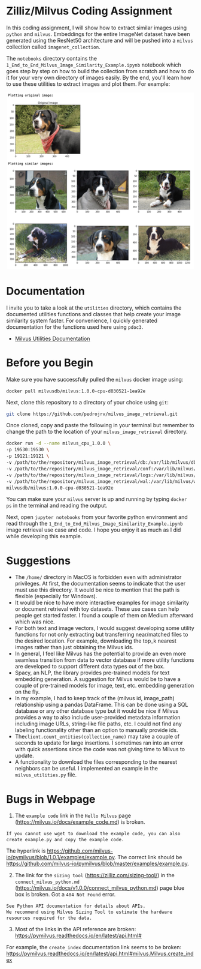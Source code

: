 # Zilliz/Milvus Coding Assignment


In this coding assignment, I will show how to extract similar images using `python` and `milvus`. Embeddings for the entire ImageNet dataset have been generated using the ResNet50 architecture and will be pushed into a `milvus` collection called `imagenet_collection`. 

The `notebooks` directory contains the `1_End_to_End_Milvus_Image_Similarity_Example.ipynb` notebook which goes step by step on how to build the collection from scratch and how to do it for your very own directory of images easily. By the end, you'll learn how to use these utilities to extract images and plot them. For example:

<p align="center">
  <img src="assets/example_extraction.png" width="500">
</p>

# Documentation

I invite you to take a look at the `utilities` directory, which contains the documented utilities functions and classes that help create your image similarity system faster. For convenience, I quickly generated documentation for the functions used here using `pdoc3`. 

- <a href="https://pedrojrv.github.io/milvus_image_retrieval/">Milvus Utilities Documentation</a>

# Before you Begin

Make sure you have successfully pulled the `milvus` docker image using:

```docker
docker pull milvusdb/milvus:1.0.0-cpu-d030521-1ea92e
```

Next, clone this repository to a directory of your choice using `git`:

```bash
git clone https://github.com/pedrojrv/milvus_image_retrieval.git
```

Once cloned, copy and paste the following in your terminal but remember to change the path to the location of your `milvus_image_retrieval` directory.

```bash
docker run -d --name milvus_cpu_1.0.0 \
-p 19530:19530 \
-p 19121:19121 \
-v /path/to/the/repository/milvus_image_retrieval/db:/var/lib/milvus/db \
-v /path/to/the/repository/milvus_image_retrieval/conf:/var/lib/milvus/conf \
-v /path/to/the/repository/milvus_image_retrieval/logs:/var/lib/milvus/logs \
-v /path/to/the/repository/milvus_image_retrieval/wal:/var/lib/milvus/wal \
milvusdb/milvus:1.0.0-cpu-d030521-1ea92e
```

You can make sure your `milvus` server is up and running by typing `docker ps` in the terminal and reading the output.

Next, open `jupyter notebooks` from your favorite python environment and read through the `1_End_to_End_Milvus_Image_Similarity_Example.ipynb` image retrieval use case and code. I hope you enjoy it as much as I did while developing this example. 

# Suggestions

- The `/home/` directory in MacOS is forbidden even with administrator privileges. At first, the documentation seems to indicate that the user must use this directory. It would be nice to mention that the path is flexible (especially for Windows).
- It would be nice to have more interactive examples for image similarity or document retrieval with toy datasets. These use cases can help people get started faster. I found a couple of them on Medium afterward which was nice. 
- For both text and image vectors, I would suggest developing some utility functions for not only extracting but transferring near/matched files to the desired location. For example, downloading the top_k nearest images rather than just obtaining the Milvus ids.
- In general, I feel like Milvus has the potential to provide an even more seamless transition from data to vector database if more utility functions are developed to support different data types out of the box.
- Spacy, an NLP, the library provides pre-trained models for text embedding generation. A suggestion for Milvus would be to have a couple of pre-trained models for image, text, etc. embedding generation on the fly.
- In my example, I had to keep track of the (milvus id, image_path) relationship using a pandas DataFrame. This can be done using a SQL database or any other database type but it would be nice if Milvus provides a way to also include user-provided metadata information including image URLs, string-like file paths, etc.  I could not find any labeling functionality other than an option to manually provide ids. 
- The`client.count_entities(collection_name)` may take a couple of seconds to update for large insertions. I sometimes ran into an error with quick assertions since the code was not giving time to Milvus to update.  
- A functionality to download the files corresponding to the nearest neighbors can be useful. I implemented an example in the `milvus_utilities.py` file. 


# Bugs in Webpage

1. The `example code` link in the `Hello Milvus` page (https://milvus.io/docs/example_code.md) is broken. 

```
If you cannot use wget to download the example code, you can also create example.py and copy the example code.
```

The hyperlink is https://github.com/milvus-io/pymilvus/blob/1.0.1/examples/example.py. The correct link should be https://github.com/milvus-io/pymilvus/blob/master/examples/example.py.

2. The link for the `sizing tool` (https://zilliz.com/sizing-tool/) in the `connect_milvus_python.md` (https://milvus.io/docs/v1.0.0/connect_milvus_python.md) page blue box is broken. Got a `404 Not Found` error.

```
See Python API documentation for details about APIs.
We recommend using Milvus Sizing Tool to estimate the hardware resources required for the data.
```

3. Most of the links in the API reference are broken: https://pymilvus.readthedocs.io/en/latest/api.html#

For example, the `create_index` documentation link seems to be broken: https://pymilvus.readthedocs.io/en/latest/api.html#milvus.Milvus.create_index



<!-- ```bash
docker run -d --name milvus_cpu_1.0.0 \
-p 19530:19530 \
-p 19121:19121 \
-v /Users/pedrovicentevaldez/Desktop/milvus_image_retrieval/db:/var/lib/milvus/db \
-v /Users/pedrovicentevaldez/Desktop/milvus_image_retrieval/conf:/var/lib/milvus/conf \
-v /Users/pedrovicentevaldez/Desktop/milvus_image_retrieval/logs:/var/lib/milvus/logs \
-v /Users/pedrovicentevaldez/Desktop/milvus_image_retrieval/wal:/var/lib/milvus/wal \
milvusdb/milvus:1.0.0-cpu-d030521-1ea92e


docker run -d --name milvus_cpu_1.0.0 ^
-p 19530:19530 ^
-p 19121:19121 ^
-v C:/Users/Pedro/Desktop/milvus_image_retrieval/db:/var/lib/milvus/db ^
-v C:/Users/Pedro/Desktop/milvus_image_retrieval/conf:/var/lib/milvus/conf ^
-v C:/Users/Pedro/Desktop/milvus_image_retrieval/logs:/var/lib/milvus/logs ^
-v C:/Users/Pedro/Desktop/milvus_image_retrieval/wal:/var/lib/milvus/wal ^
milvusdb/milvus:1.0.0-cpu-d030521-1ea92e
``` -->